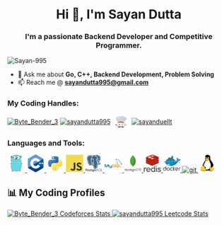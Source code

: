 <h1 align="center">Hi 👋, I'm Sayan Dutta</h1>
<h3 align="center">I'm a passionate Backend Developer and Competitive Programmer.</h3>
<p align="left"> <img src="https://komarev.com/ghpvc/?username=Sayan-995&label=Profile%20views&color=0e75b6&style=flat" alt="Sayan-995" /> </p>

- 💬 Ask me about **Go, C++, Backend Development, Problem Solving**
- 📫 Reach me @ **sayandutta995@gmail.com**

<h3 align="left">My Coding Handles:</h3>
<p align="left">
<a href="https://codeforces.com/profile/Byte_Bender_3" target="blank"><img align="center" src="https://raw.githubusercontent.com/rahuldkjain/github-profile-readme-generator/master/src/images/icons/Social/codeforces.svg" alt="Byte_Bender_3" height="30" width="40" /></a>
<a href="https://leetcode.com/u/sayandutta995/" target="blank"><img align="center" src="https://raw.githubusercontent.com/rahuldkjain/github-profile-readme-generator/master/src/images/icons/Social/leet-code.svg" alt="sayandutta995" height="30" width="40" /></a>
<a href="https://www.codechef.com/users/sayan995" target="blank"><img align="center" src="icons8-codechef.svg" alt="sayan995" height="30" width="40" /></a>
<a href="https://www.geeksforgeeks.org/user/sayanduellt/" target="blank"><img align="center" src="https://raw.githubusercontent.com/rahuldkjain/github-profile-readme-generator/master/src/images/icons/Social/geeks-for-geeks.svg" alt="sayanduellt" height="30" width="40" /></a>
</p>

<h3 align="left">Languages and Tools:</h3>
<p align="left"> 
<a href="https://golang.org" target="_blank" rel="noreferrer"> <img src="https://raw.githubusercontent.com/devicons/devicon/master/icons/go/go-original.svg" alt="go" width="40" height="40"/> </a> 
<a href="https://www.w3schools.com/cpp/" target="_blank" rel="noreferrer"> <img src="https://raw.githubusercontent.com/devicons/devicon/master/icons/cplusplus/cplusplus-original.svg" alt="cplusplus" width="40" height="40"/> </a> 
<a href="https://www.python.org" target="_blank" rel="noreferrer"> <img src="https://raw.githubusercontent.com/devicons/devicon/master/icons/python/python-original.svg" alt="python" width="40" height="40"/> </a> 
<a href="https://developer.mozilla.org/en-US/docs/Web/JavaScript" target="_blank" rel="noreferrer"> <img src="https://raw.githubusercontent.com/devicons/devicon/master/icons/javascript/javascript-original.svg" alt="javascript" width="40" height="40"/> </a> 
<a href="https://www.postgresql.org" target="_blank" rel="noreferrer"> <img src="https://raw.githubusercontent.com/devicons/devicon/master/icons/postgresql/postgresql-original-wordmark.svg" alt="postgresql" width="40" height="40"/> </a> 
<a href="https://www.mysql.com/" target="_blank" rel="noreferrer"> <img src="https://raw.githubusercontent.com/devicons/devicon/master/icons/mysql/mysql-original-wordmark.svg" alt="mysql" width="40" height="40"/> </a> 
<a href="https://www.mongodb.com/" target="_blank" rel="noreferrer"> <img src="https://raw.githubusercontent.com/devicons/devicon/master/icons/mongodb/mongodb-original-wordmark.svg" alt="mongodb" width="40" height="40"/> </a> 
<a href="https://redis.io" target="_blank" rel="noreferrer"> <img src="https://raw.githubusercontent.com/devicons/devicon/master/icons/redis/redis-original-wordmark.svg" alt="redis" width="40" height="40"/> </a> 
<a href="https://www.docker.com/" target="_blank" rel="noreferrer"> <img src="https://raw.githubusercontent.com/devicons/devicon/master/icons/docker/docker-original-wordmark.svg" alt="docker" width="40" height="40"/> </a> 
<a href="https://git-scm.com/" target="_blank" rel="noreferrer"> <img src="https://www.vectorlogo.zone/logos/git-scm/git-scm-icon.svg" alt="git" width="40" height="40"/> </a> 
<a href="https://www.linux.org/" target="_blank" rel="noreferrer"> <img src="https://raw.githubusercontent.com/devicons/devicon/master/icons/linux/linux-original.svg" alt="linux" width="40" height="40"/> </a> 
</p>




## 📊 My Coding Profiles
<span>
<a href="https://codeforces.com/profile/Byte_Bender_3">
<img height="316" src="https://codeforces-readme-stats.vercel.app/api/card?username=Byte_Bender_3&theme=github_dark&force_username=true&border_color=404040" alt="Byte_Bender_3 Codeforces Stats"/>
</a>
<a href="https://leetcode.com/u/sayandutta995/">
<img height="290" src="https://leetcard.jacoblin.cool/sayandutta995?theme=dark&font=Ubuntu&cache=14400&ext=contest&sheets=https://gist.githubusercontent.com/Sayan-995/5e715e284c89cace8f5fa09f7fb930b8/raw/ec0be570f114124b1a2156a660d67baa0ab5639d/leetcode_stats_card.css" alt="sayandutta995 Leetcode Stats"/>
</a>
</span>
